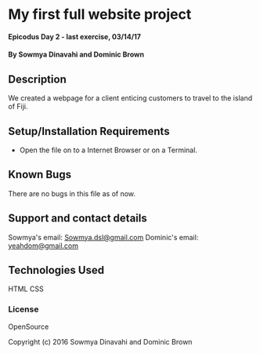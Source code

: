 # My first full website project

#### Epicodus Day 2 - last exercise, 03/14/17

#### By Sowmya Dinavahi and Dominic Brown

## Description

We created a webpage for a client enticing customers to travel to the island of Fiji.

## Setup/Installation Requirements

* Open the file on to a Internet Browser or on a Terminal.

## Known Bugs

There are no bugs in this file as of now.

## Support and contact details

Sowmya's email: Sowmya.dsl@gmail.com
Dominic's email: yeahdom@gmail.com

## Technologies Used

HTML
CSS

### License

OpenSource

Copyright (c) 2016 Sowmya Dinavahi and Dominic Brown
